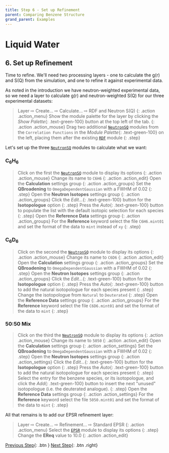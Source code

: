 ```yaml
---
title: Step 6 - Set up Refinement
parent: Comparing Benzene Structure
grand_parent: Examples
---
```

# Liquid Water

## 6. Set up Refinement

Time to refine. We'll need two processing layers - one to calculate the g(r) and S(Q) from the simulation, and one to refine it against experimental data.

As noted in the introduction we have neutron-weighted experimental data, so we need a layer to calculate g(r) and neutron-weighted S(Q) for our three experimental datasets:

> Layer &#8680; Create... &#8680; Calculate... &#8680; RDF and Neutron S(Q)
{: .action .action_menu}
> Show the module palette for the layer by clicking the _Show Palette_{: .text-green-100} button at the top left of the tab.
{: .action .action_mouse}
> Drag two additional [`NeutronSQ`](../../userguide/modules/neutronsq) modules from the `Correlation Functions` in the _Module Palette_{: .text-green-100} on the left, placing them after the existing [`RDF`](../../userguide/modules/rdf) module
{: .step}

Let's set up the three [`NeutronSQ`](../../userguide/modules/neutronsq) modules to calculate what we want:

### C<sub>6</sub>H<sub>6</sub>

> Click on the first the [`NeutronSQ`](../../userguide/modules/neutronsq) module to display its options
{: .action .action_mouse}
> Change its name to `C6H6`
{: .action .action_edit}
> Open the **Calculation** settings group
{: .action .action_groups}
> Set the **QBroadening** to `OmegaDependentGaussian` with a FWHM of 0.02
{: .step}
> Open the **Neutron Isotopes** settings group
{: .action .action_groups}
> Click the _Edit..._{: .text-green-100} button for the **Isotopologue** option
{: .step}
> Press the _Auto_{: .text-green-100} button to populate the list with the default isotopic selection for each species
{: .step}
> Open the **Reference Data** settings group
{: .action .action_groups}
> For the **Reference** keyword select the file `C6H6.mint01` and set the format of the data to `mint` instead of `xy`
{: .step}

### C<sub>6</sub>D<sub>6</sub>

> Click on the second the [`NeutronSQ`](../../userguide/modules/neutronsq) module to display its options
{: .action .action_mouse}
> Change its name to `C6D6`
{: .action .action_edit}
> Open the **Calculation** settings group
{: .action .action_groups}
> Set the **QBroadening** to `OmegaDependentGaussian` with a FWHM of 0.02
{: .step}
> Open the **Neutron Isotopes** settings group
{: .action .action_groups}
> Click the _Edit..._{: .text-green-100} button for the **Isotopologue** option
{: .step}
> Press the _Auto_{: .text-green-100} button to add the natural isotopologue for each species present
{: .step}
> Change the isotopologue from `Natural` to `Deuterated`
{: .step}
> Open the **Reference Data** settings group
{: .action .action_groups}
> For the **Reference** keyword select the file `C6D6.mint01` and set the format of the data to `mint`
{: .step}

### 50:50 Mix

> Click on the third the [`NeutronSQ`](../../userguide/modules/neutronsq) module to display its options
{: .action .action_mouse}
> Change its name to `5050`
{: .action .action_edit}
> Open the **Calculation** settings group
{: .action .action_settings}
> Set the **QBroadening** to `OmegaDependentGaussian` with a FWHM of 0.02
{: .step}
> Open the **Neutron Isotopes** settings group
{: .action .action_settings}
> Click the _Edit..._{: .text-green-100} button for the **Isotopologue** option
{: .step}
> Press the _Auto_{: .text-green-100} button to add the natural isotopologue for each species present
{: .step}
> Select the entry for the benzene species, or its isotopologue, and click the _Add_{: .text-green-100} button to insert the next "unused" isotopologue (i.e. the deuterated analogue).
{: .step}
> Open the **Reference Data** settings group
{: .action .action_settings}
> For the **Reference** keyword select the file `5050.mint01` and set the format of the data to `mint`
{: .step}

All that remains is to add our EPSR refinement layer:

> Layer &#8680; Create... &#8680; Refinement... &#8680; Standard EPSR
{: .action .action_menu}
> Select the [`EPSR`](../../userguide/modules/epsr) module to display its options
{: .step}
> Change the **EReq** value to 10.0
{: .action .action_edit}

[Previous Step](step5.md){: .btn }   [Next Step](step7.md){: .btn .right}
